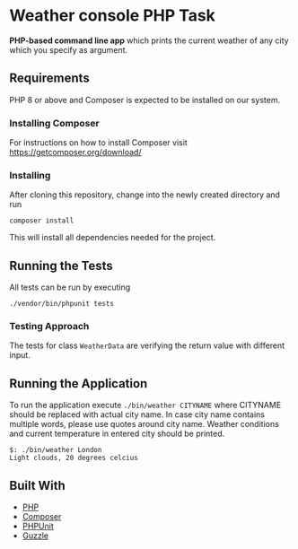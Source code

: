 # Weather console PHP Task

**PHP-based command line app** which prints the current weather of any city which you specify as argument.


## Requirements

PHP 8 or above and Composer is expected to be installed on our system.

### Installing Composer

For instructions on how to install Composer visit https://getcomposer.org/download/

### Installing

After cloning this repository, change into the newly created directory and run

```
composer install
```

This will install all dependencies needed for the project.


## Running the Tests

All tests can be run by executing

```
./vendor/bin/phpunit tests
```

### Testing Approach

The tests for class `WeatherData` are verifying the return value with different input.


## Running the Application

To run the application execute `./bin/weather CITYNAME` where CITYNAME should be replaced with actual city name. In case city name contains multiple words, please use quotes around city name. Weather conditions and current temperature in entered city should be printed.

```
$: ./bin/weather London
Light clouds, 20 degrees celcius
```


## Built With

- [PHP](https://secure.php.net/)
- [Composer](https://getcomposer.org/)
- [PHPUnit](https://phpunit.de/)
- [Guzzle](http://guzzlephp.org/)
